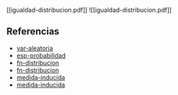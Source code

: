 [[igualdad-distribucion.pdf]]
![[igualdad-distribucion.pdf]]

## Referencias
- [var-aleatoria](./var-aleatoria.md)
- [esp-probabilidad](./esp-probabilidad.md)
- [fn-distribucion](./fn-distribucion.md)
- [fn-distribucion](./fn-distribucion.md)
- [medida-inducida](./medida-inducida.md)
- [medida-inducida](./medida-inducida.md)
